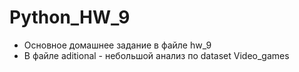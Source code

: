 # Python_HW_9
- Основное домашнее задание в файле hw_9
- В файле aditional - небольшой анализ по dataset Video_games
